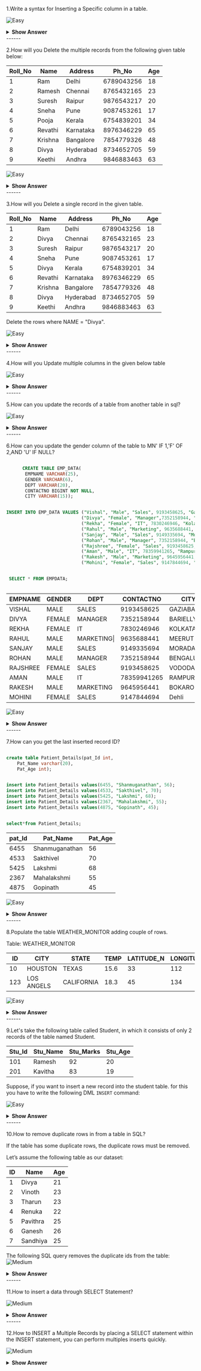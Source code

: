 1.Write a syntax for Inserting a Specific column in a table.

![Easy](https://github.com/revaturelabs/interviewquestions/blob/dev/ComplexityTags/simple%20(2).svg)

<details>
<summary><b> Show Answer </b></summary>

<blockquote>

```sql

INSERT INTO Student(ROLL_NO,NAME,Age) SELECT ROLL_NO, NAME, Age FROM  Lateral_Student;

```

| Roll_No 	| Name    	| Address   	| Ph_No      	| Age 	|
|-----------|-----------|-----------------|-----------------|-----------|
| 1       	| Ram     	| Delhi     	| 6789043256 	| 18  	|
| 2       	| Ramesh  	| Chennai   	| 8765432165 	| 23  	|
| 3       	| Suresh  	| Raipur    	| 9876543217 	| 20  	|
| 4       	| Sneha   	| Pune      	| 9087453261 	| 17  	|
| 5       	| Pooja   	| Kerala    	| 6754839201 	| 34  	|
| 6       	| Revathi 	| Karnataka 	| 8976346229 	| 65  	|
| 7       	| Krishna 	| Bangalore 	| 7854779326 	| 48  	|
| 8       	| Divya   	| Hyderabad 	| 8734652705 	| 59  	|
| 9       	| Keethi  	| Andhra    	| 9846883463 	| 63  	|

<details>
<summary><b> Explanation </b></summary>

<blockquote>

This query will insert the data in the columns ROLL_NO, NAME and Age of the table Student in the 
table Student and the remaining columns in the Student table will be filled by null which is the 
default value of the remaining columns. 

</blockquote>

</details>
</details>
------

2.How will you Delete the multiple records from the following given table below: 

| Roll_No 	| Name    	| Address   	| Ph_No      	| Age 	|
|-----------|-----------|-----------------|-----------------|-----------|
| 1       	| Ram     	| Delhi     	| 6789043256 	| 18  	|
| 2       	| Ramesh  	| Chennai   	| 8765432165 	| 23  	|
| 3       	| Suresh  	| Raipur    	| 9876543217 	| 20  	|
| 4       	| Sneha   	| Pune      	| 9087453261 	| 17  	|
| 5       	| Pooja   	| Kerala    	| 6754839201 	| 34  	|
| 6       	| Revathi 	| Karnataka 	| 8976346229 	| 65  	|
| 7       	| Krishna 	| Bangalore 	| 7854779326 	| 48  	|
| 8       	| Divya   	| Hyderabad 	| 8734652705 	| 59  	|
| 9       	| Keethi  	| Andhra    	| 9846883463 	| 63  	|

![Easy](https://github.com/revaturelabs/interviewquestions/blob/dev/ComplexityTags/simple%20(2).svg)

<details>
<summary><b> Show Answer </b></summary>

<blockquote>

```sql

DELETE FROM Student WHERE Age > 20;

```

Delete the rows from the table Student where Age is 20.

| Roll_No 	| Name    	| Address   	| Ph_No      	| Age 	|
|-----------|-----------|-----------------|-----------------|-----------|
| 1       	| Ram     	| Delhi     	| 6789043256 	| 18  	|
| 3       	| Suresh  	| Raipur    	| 9876543217 	| 20  	|
| 4       	| Sneha   	| Pune      	| 9087453261 	| 17  	|

![Easy](https://github.com/revaturelabs/interviewquestions/blob/dev/ComplexityTags/simple%20(2).svg)

<details>
<summary><b>Explanation </b></summary>

<blockquote>

The above query will delete where the age is above 20 from the given table and the syntax for Deleting the multiple records is,

     `DELETE` FROM Table_Name `WHERE` Condition;
</blockquote>

</details>
</details>
------

3.How will you Delete a single record in the given table.

| Roll_No 	| Name    	| Address   	| Ph_No      	| Age 	|
|---------	|---------	|-----------	|------------	|-----	|
| 1       	| Ram     	| Delhi     	| 6789043256 	| 18  	|
| 2       	| Divya   	| Chennai   	| 8765432165 	| 23  	|
| 3       	| Suresh  	| Raipur    	| 9876543217 	| 20  	|
| 4       	| Sneha   	| Pune      	| 9087453261 	| 17  	|
| 5       	| Divya   	| Kerala    	| 6754839201 	| 34  	|
| 6       	| Revathi 	| Karnataka 	| 8976346229 	| 65  	|
| 7       	| Krishna 	| Bangalore 	| 7854779326 	| 48  	|
| 8       	| Divya   	| Hyderabad 	| 8734652705 	| 59  	|
| 9       	| Keethi  	| Andhra    	| 9846883463 	| 63  	|

Delete the rows where NAME = "Divya".

![Easy](https://github.com/revaturelabs/interviewquestions/blob/dev/ComplexityTags/simple%20(2).svg)

<details>
<summary><b> Show Answer </b></summary>

<blockquote>

```sql

DELETE FROM Student WHERE NAME = "Divya";

```

|    Roll_No  |     Name     |    Address    |        Ph_No       |   Age   |
|-------------|--------------|---------------|--------------------|---------|
|      1	    |     Ram      |	   Delhi	   |      6789043256    |  18     |
|      3	    |    Suresh    |    Raipur	   |      9876543217    |  20     |
|      4	    |    Sneha     |	   Pune      |      9087453261    |  17     |
|      6	    |    Revathi   |   Karnataka   |      8976346229    |  65     |
|      7	    |    Krishna   |   Bangalore   |      7854779326    |	 48     |
|      9	    |    Keethi    |	  Andhra	   |      9846883463    |	 63     |

<details>
<summary><b> Explanation </b></summary>

<blockquote>

The above query will delete only the particular row where name="Divya" by using delete command.
`DELETE` FROM Table_Name `WHERE` Condition;
</blockquote>

</details>
</details>
------

4.How will you Update multiple columns in the given below table

![Easy](https://github.com/revaturelabs/interviewquestions/blob/dev/ComplexityTags/simple%20(2).svg)

<details>
<summary><b> Show Answer </b></summary>

<blockquote>

Update the columns NAME to "PRATIK" and ADDRESS to "CHENNAI" where ROLL_NO is 1.

```sql

UPDATE Student SET NAME = "PRATIK", ADDRESS = "CHENNAI" WHERE ROLL_NO = 1;

```

| Roll_No 	| Name   	| Address    	| Ph_No      	| Age 	|
|---------	|--------	|------------	|------------	|-----	|
| 1       	| PRATIK 	| CHENNAI    	| 6875064321 	| 18  	|
| 2       	| RAMESH 	| GURGAON    	| 9944006573 	| 18  	|
| 3       	| PRATIK 	| ROHTAK     	| 7904567890 	| 20  	|
| 4       	| SURESH 	| Bangalore  	| 8898655777 	| 18  	|
| 5       	| PRATIK 	| Rajasthan  	| 8746483738 	| 20  	|
| 6       	| RAMESH 	| DELHI      	| 9876453722 	| 18  	|

<details>
<summary><b> Explanation </b></summary>

<blockquote>

The above query will updated two columns in the first row and the table Student.

For updating multiple columns we have used comma(,) to separate the names and values of two columns. 

</blockquote>

</details>
</details>
------

5.How can you update the records of a table from another table in sql?

![Easy](https://github.com/revaturelabs/interviewquestions/blob/dev/ComplexityTags/simple%20(2).svg)

<details>
<summary><b> Show Answer </b></summary>

<blockquote>

```sql

CREATE TABLE demo_table1(
ID int,
NAME VARCHAR(20),
AGE INT,
CITY VARCHAR(20) );

```

```sql
      INSERT INTO demo_table1 VALUES(1,"Rocky",23,"Chennai");
                                    (2,"Rahul",23,"Delhi"),
                                    (3,"Divya",24,"Punjab"),
                                    (4,"Ranvir",23,"Punjab"),
                                    (5,"Samiksha",23,"Banglore"),
                                    (6,"Ashtha",24,"Banglore"),
                                    (7,"Tannu",30,"Patna"),
                                    (8,"Girish",30,"Patna"),
                                    (9,"Ram", 20 , "Patna"),
                                    (10,"Raj", 12, "Delhi");

```

| ID 	| NAME     	| AGE 	| CITY     	|
|----	|----------	|-----	|----------	|
| 1  	| Rocky    	| 23  	| Chennai  	|
| 2  	| Rahul    	| 23  	| Delhi    	|
| 3  	| Divya    	| 24  	| Punjab   	|
| 4  	| Ranvir   	| 23  	| Punjab   	|
| 5  	| Samiksha 	| 23  	| Banglore 	|
| 6  	| Ashtha   	| 24  	| Banglore 	|
| 7  	| Tannu    	| 30  	| Patna    	|
| 8  	| Girish   	| 30  	| Patna    	|
| 9  	| Ram      	| 20  	| Patna    	|
| 10 	| Raj      	| 12  	| Delhi    	|

```sql

CREATE TABLE demo_table2(
ID int,
NAME VARCHAR(20),
AGE int);

```

```sql

INSERT INTO demo_table2 VALUES(3,'Fanny',25 );
INSERT INTO demo_table2 VALUES(7,'Prem', 30);
INSERT INTO demo_table2 VALUES(1,'Preeti',21);
INSERT INTO demo_table2 VALUES(4,'Samita',32);

```

|  ID  |  NAME  |  ID  |
|------|--------|------|
|  3   | Fanny  |	 25  |
|  7   | Prem   |	 30  |
|  1   | Preeti |	 21  |
|  4   | Samita |	 32  |

```sql

UPDATE demo_table1 SET demo_table1.NAME=demo_table2.NAME, demo_table1.AGE=demo_table2.AGE FROM demo_table1, demo_table2  WHERE demo_table1.ID=demo_table2.ID;

```

<details>
<summary><b> Explanation </b></summary>

<blockquote>

By Using the SQL `UPDATE` statement, we may update the table. The `SET` command always comes after the update statement.

To define which columns and values in a table need to be modified, we could use the `SET` command.

UPDATE syntax:
```sql

UPDATE table_name
SET column_name = value
WHERE condition;

```
</blockquote>

</details>
</details>
------

6.How can you update the gender column of the table to  MN' IF 1,'F' OF 2,AND 'U' IF NULL?

```sql

      CREATE TABLE EMP_DATA(
       EMPNAME VARCHAR(25),
       GENDER VARCHAR(6),
       DEPT VARCHAR(20),
       CONTACTNO BIGINT NOT NULL,
       CITY VARCHAR(15));

```

```sql

INSERT INTO EMP_DATA VALUES ("Vishal", "Male", "Sales", 9193458625, "Gaziabad"),
                            ("Divya", "Female", "Manager",7352158944, "Barielly"),
                            ("Rekha", "Female", "IT", 7830246946, "Kolakata"),
                            ("Rahul", "Male", "Marketing", 9635688441, "Meerut"),
                            ("Sanjay", "Male", "Sales", 9149335694, "Moradabad"),
                            ("Rohan", "Male", "Manager", 7352158944, "Bengaluru"),
                            ("Rajshree", "Female", "Sales", 9193458625, "Vododara"),
                            ("Aman", "Male", "IT", 78359941265, "Rampur"),
                            ("Rakesh", "Male", "Marketing", 9645956441, "Bokaro"),
                            ("Mohini", "Female", "Sales", 9147844694, "Dehli");

```

```sql

 SELECT * FROM EMPDATA;
 
 ```
 
| EMPNAME  	| GENDER  	| DEPT        	| CONTACTNO   	| CITY      	|
|----------	|---------	|-------------	|-------------	|-----------	|
| VISHAL   	| MALE    	| SALES       	| 9193458625  	| GAZIABAD  	|
| DIVYA    	| FEMALE  	| MANAGER     	| 7352158944  	| BARIELLY  	|
| REKHA    	| FEMALE  	| IT          	| 7830246946  	| KOLKATA   	|
| RAHUL    	| MALE    	| MARKETING\| 	| 9635688441  	| MEERUT    	|
| SANJAY   	| MALE    	| SALES       	| 9149335694  	| MORADABAD 	|
| ROHAN    	| MALE    	| MANAGER     	| 7352158944  	| BENGALURU 	|
| RAJSHREE 	| FEMALE  	| SALES       	| 9193458625  	| VODODARA  	|
| AMAN     	| MALE    	| IT          	| 78359941265 	| RAMPUR    	|
| RAKESH   	| MALE    	| MARKETING   	| 9645956441  	| BOKARO    	|
| MOHINI   	| FEMALE  	| SALES       	| 9147844694  	| Dehli     	|

 ![Easy](https://github.com/revaturelabs/interviewquestions/blob/dev/ComplexityTags/simple%20(2).svg)

<details>
<summary><b> Show Answer </b></summary>

<blockquote>

Correct Answer:

| EMPNAME  	| GENDER  	| DEPT      	| CONTACTNO   	| CITY      	|
|----------	|---------	|-----------	|-------------	|-----------	|
| VISHAL   	| MALE    	| SALES     	| 9193458625  	| GAZIABAD  	|
| DIVYA    	| FEMALE  	| MANAGER   	| 7352158944  	| BARIELLY  	|
| REKHA    	| FEMALE  	| IT        	| 7830246946  	| KOLKATA   	|
| RAHUL    	| MALE    	| MARKETING 	| 9635688441  	| MEERUT    	|
| SANJAY   	| MALE    	| SALES     	| 9149335694  	| MORADABAD 	|
| ROHAN    	| MALE    	| MANAGER   	| 7352158944  	| BENGALURU 	|
| RAJSHREE 	| FEMALE  	| SALES     	| 9193458625  	| VODODARA  	|
| AMAN     	| MALE    	| IT        	| 78359941265 	| RAMPUR    	|
| RAKESH   	| MALE    	| MARKETING 	| 9645956441  	| BOKARO    	|
| MOHINI   	| FEMALE  	| SALES     	| 9147844694  	| Dehli     	|

<details>
<summary><b> Explanation </b></summary>

<blockquote>
     The Update command is used to update the data in the table and the syntax is ,
                 `UPDATE` [EMP_DATA] `SET` GENDER = "FEMALE" `WHERE` EMPNAME = "AMAN";
</blockquote>

</details>
</details>
------

7.How can you get the last inserted record ID?

```sql

create table Patient_Details(pat_Id int,
    Pat_Name varchar(20),  
    Pat_Age int);

```

```sql

insert into Patient_Details values(6455, "Shanmuganathan", 56);
insert into Patient_Details values(4533, "Sakthivel", 70);
insert into Patient_Details values(5425, "Lakshmi", 68);
insert into Patient_Details values(2367, "Mahalakshmi", 55);
insert into Patient_Details values(4875, "Gopinath", 45);

```

```sql

select*from Patient_Details;

``` 

| pat_Id 	| Pat_Name       	| Pat_Age 	|
|--------	|----------------	|---------	|
| 6455   	| Shanmuganathan 	| 56      	|
| 4533   	| Sakthivel      	| 70      	|
| 5425   	| Lakshmi        	| 68      	|
| 2367   	| Mahalakshmi    	| 55      	|
| 4875   	| Gopinath       	| 45      	|

![Easy](https://github.com/revaturelabs/interviewquestions/blob/dev/ComplexityTags/simple%20(2).svg)

<details>
<summary><b> Show Answer </b></summary>

<blockquote>

```sql

select Pat_id(3);

```  
| pat_Id 	|
|--------	|
| 4875   	|                
             
If you want the entire row, then use the following query

```sql

select *from LastInsertedRow where Id=(SELECT LAST_INSERT_ID());

```

The following is the output
                  
| pat_Id 	| Pat_Name 	| Pat_Age 	|
|--------	|----------	|---------	|
| 4875   	| Gopinath 	| 45      	|

<details>
<summary><b> Explanation </b></summary>

<blockquote>                  

The syntax for inserting the query 

```sql

select Pat_id();

```

</blockquote>

</details>
</details>
------

8.Populate the table WEATHER_MONITOR adding couple of rows.

Table: WEATHER_MONITOR

| ID  	| CITY       	| STATE      	| TEMP 	| LATITUDE_N 	| LONGITUDE_W 	|
|-----	|------------	|------------	|------	|------------	|-------------	|
| 10  	| HOUSTON    	| TEXAS      	| 15.6 	| 33         	| 112         	|
| 123 	| LOS ANGELS 	| CALIFORNIA 	| 18.3 	| 45         	| 134         	|

![Easy](https://github.com/revaturelabs/interviewquestions/blob/dev/ComplexityTags/simple%20(2).svg)

<details>
<summary><b> Show Answer </b></summary>

<blockquote>

```sql

INSERT INTO WEATHER_MONITOR VALUES (10, HOUSTON,TEXAS, 15.6, 33, 112 );
INSERT INTO WEATHER_MONITOR VALUES (123,LOS ANGELS, CALIFORNIA,18.3,45,134 );

```


<details>
<summary><b> Explanation </b></summary>

<blockquote>

    It is achieved by using `INSERT` command present in Data Manipulation Language.
</blockquote>

</details>
</details>
------

9.Let's take the following  table called Student, in which it consists of only 2 records of the table named Student.

| Stu_Id 	| Stu_Name 	| Stu_Marks 	| Stu_Age 	|
|--------	|----------	|-----------	|---------	|
| 101    	| Ramesh   	| 92        	| 20      	|
| 201    	| Kavitha  	| 83        	| 19      	|

Suppose, if you want to insert a new record into the student table. for this you have to write the following DML `INSERT` command:

![Easy](https://github.com/revaturelabs/interviewquestions/blob/dev/ComplexityTags/simple%20(2).svg)

<details>
<summary><b> Show Answer </b></summary>

<blockquote>

```sql

INSERT INTO Student VALUES (104, "Divya", 89, 19);  

```

<details>
<summary><b> Explanation </b></summary>

<blockquote>
 
If you want to insert a record into the given table we can use the DML `INSERT` command and the Syntax for inserting a record in the given table is,

`INSERT` INTO table_name `VALUES` (value1, value2, value3, ...);

                         (OR)

`INSERT` INTO table_name (column1, column2, column3, ...) `VALUES` (value1, value2, value3, ...);

</blockquote>

</details>
</details>
------

10.How to remove duplicate rows in from a table in SQL?

If the table has some duplicate rows, the duplicate rows must be removed.

Let’s assume the following table as our dataset:

 

| ID 	| Name     	| Age 	|
|----	|----------	|-----	|
| 1  	| Divya    	| 21  	|
| 2  	| Vinoth   	| 23  	|
| 3  	| Tharun   	| 23  	|
| 4  	| Renuka   	| 22  	|
| 5  	| Pavithra 	| 25  	|
| 6  	| Ganesh   	| 26  	|
| 7  	| Sandhiya 	| 25  	|

The following SQL query removes the duplicate ids from the  table:
![Medium](https://github.com/revaturelabs/interviewquestions/blob/dev/ComplexityTags/Medium%20(2).svg)

<details>
<summary><b> Show Answer </b></summary>

<blockquote>

```sql

DELETE FROM table WHERE ID IN (
SELECT 
ID, COUNT(ID) 
FROM   table
GROUP BY  ID
HAVING 
COUNT (ID) > 1);

```
<details>
<summary><b> Explanation </b></summary>

<blockquote>

If you want to remove the duplicate in  a record into the given table we can use the DML `GROUP BY` command.

</blockquote>

</details>
</details>
------

11.How to insert a data through SELECT Statement?

![Medium](https://github.com/revaturelabs/interviewquestions/blob/dev/ComplexityTags/Medium%20(2).svg)

<details>
<summary><b> Show Answer </b></summary>

<blockquote>

```sql

create table Student(stu_id int, stu_name varchar(20),
stu_age int,
stu_mail_id text,
stu_contact_no text); 

```

```sql

insert into Student(1, "Aswitha", 21, "aswitha@gmail.com", 9876543210);
insert into Student(2, "Divya", 20, "divyawe@gmail.com",   9665273450);
insert into Student(3, "Harshini", 22, "harshini543@gmail.com", 9832167455);
insert into Student(4, "Poornima", 20, "poorniapj@gmail.com", 8734562777);
insert into Student(5, "Gayathrii", 21, "gayathri123@gmail.com", 9441234587);

```

```sql

select * from Student;

```

| stu_id 	| stu_name  	| stu_age 	| stu_mail_id           	| stu_contact_no 	|
|--------	|-----------	|---------	|-----------------------	|----------------	|
| 1      	| Aswitha   	| 21      	| aswitha@gmail.com     	| 9876543210     	|
| 2      	| Divya     	| 20      	| divyawe@gmail.com     	| 9665273450     	|
| 3      	| Harshini  	| 22      	| harshini543@gmail.com 	| 9832167455     	|
| 4      	| Poornima  	| 20      	| poorniapj@gmail.com   	| 8734562777     	|
| 5      	| Gayathrii 	| 21      	| gayathri123@gmail.com 	| 9441234587     	|

```sql
insert into studentg( stu_id, stu_name, stu_age, stu_mail_id, stu_contact_no)
SELECT stu_id, stu_name, stu_age, stu_mail_id, stu_contact_no
FROM studentg WHERE stu_id = 1;

```

```sql

select * from Studentg  WHERE stu_id = 1;

```

Output:

   |   stu_id    |     stu_name      |  stu_age  |          stu_mail_id           |    stu_contact_no   | 
   |-------------|-------------------|-----------|--------------------------------|---------------------|
   |     1       |    	Aswitha	 |    21	 |       aswitha@gmail.com        |     9876543210      |
   |     1       |    	Aswitha	 |    21	 |       aswitha@gmail.com        |	     9876543210     |
   |     1       |    	Aswitha	 |    21	 |       aswitha@gmail.com        |	     9876543210     |
   |     1       |    	Aswitha	 |    21	 |       aswitha@gmail.com        |	     9876543210     |        
<details>
<summary><b> Explanation </b></summary>

<blockquote>
 
 Data from one table is copied and inserted into another table using the INSERT INTO SELECT query. The data types in the source and target tables must coincide for the `INSERT` INTO `SELECT` query to work. Notably, the target table's current records remain unaffected and it is used by using only one table.

The Syntax for inserting a data through `SELECT` Statement.

```sql

INSERT  INTO table_name  
[(column1, column2, .... column)]  
SELECT column1, column2, .... Column N  
FROM table_name [WHERE condition]; 

```

</blockquote>

</details>
</details>
------

12.How to INSERT a Multiple Records by placing a SELECT statement within the INSERT statement, you can perform multiples inserts quickly. 

![Medium](https://github.com/revaturelabs/interviewquestions/blob/dev/ComplexityTags/Medium%20(2).svg)

<details>
<summary><b> Show Answer </b></summary>

<blockquote>

In this example, we have a table called Employee with the following data:
```sql

create table Employee(employee_number  int, last_name varchar(20), first_name	 varchar(20), salary int,  dept_id int);

```

```sql

insert into Employee values( 10001, "Daniel",  "Smith", 62000 , 5234);
insert into Employee values( 10002, "Divya", "Lakshmi", 57500, 5067);
insert into Employee values( 10003, "Balaji", "Dev", 71000, 2501);
insert into Employee values( 10004, "Harish", "Kumar", 42000, 3876);
insert into Employee values( 10005, "Karthiga", "Bhavani", 35000, 6589);

```

```sql

select * from Employee;

```

|   employee_number  | 	last_name	|  first_name |  salary  | 	dept_id |
|--------------------|--------------|-------------|----------|------------|
|        10001	   |    Daniel    |    Smith 	  |	 62000 |   	5234    |
|        10002	   |     Divya    |    Lakshmi  |	 57500 |    5067    |
|        10003	   |    Balaji    |    Dev      |	 71000 |	2501    |
|        10004	   |	  Harish    |    Kumar    |    42000 |	3876    |
|        10005       |   Karthiga   |    Bhavani  |    35000 |    6589    |
And a table called customers with the following data:

```sql 

create table Customers( customer_id   int, last_name  varchar(20), first_name varchar(20),  favorite_website  text);

```

```sql

insert into Customers values(4321, "Kumar", "Vinoth", "techonthenet.com");
insert into Customers values(4523, "Smith",	"Jane", "digminecraft.com");
insert into Customers values( 6537, "Hari", "Prasad", "bigactivities.com");
insert into Customers values( 2000, "John", "Daniel", "checkyourmath.com");
insert into Customers values( 3334, "Dilip", "Babu", "NULL" );
insert into Customers values( 9567, "Ashwath", "Kumaravel", "techonthenet.com" );

```

```sql

select * from Customers;

```

|    customer_id     |  last_name         |  	first_name	  |   favorite_website   |
|--------------------|--------------------|-------------------|----------------------|
|       4321         |	    Kumar         |	 Vinoth       |    techonthenet.com  |
|       4523         |	   Smith	      |     Jane          |	 digminecraft.com  |
|       6537         |	    Hari          |	Prasad	  |    bigactivities.com |
|       2000	   |      John          |     Daniel        |	 checkyourmath.com |
|       3334	   |     Dilip	      |     Babu	        |       NULL           |
|       9567	   |    Ashwath         |	Kumaravel     |	 techonthenet.com  |

Now, let's insert some of the employee information into the customers table:

```sql

INSERT INTO Customers(customer_id, last_name, first_name)
SELECT employee_number AS customer_id, last_name, first_name
FROM Employees
WHERE employee_number < 1003;

```

There will be 2 records inserted. Select the data from the customers table again:

```sql

SELECT * FROM customers;

```

These are the results that you should see:
        

|    customer_id     |   last_name   |  	first_name	  |   favorite_website   |
|--------------------|---------------|------------------|----------------------|
|       4321         |	    Kumar    |	  Vinoth      |    techonthenet.com  |
|       4523         |	   Smith	 |       Jane       |	   digminecraft.com|
|       6537         |	    Hari     |	   Prasad	  |    bigactivities.com |
|       2000	   |      John     |      Daniel      |	 checkyourmath.com |
|       3334	   |     Dilip	 |       Babu	  |       NULL           |
|       9567	   |    Ashwath    |	   Kumaravel  |	 techonthenet.com  |
|      10001	   |    Daniel     |       Smith 	  |	    NULL           |   	
|      10002	   |     Divya     |	   Lakshmi    |	    NULL           | 

In this example, the last 2 records in the customers table have been inserted using data from the employees table.

With this type of insert, you may wish to check for the number of rows being inserted. You can determine the number of rows that will be inserted by running a `COUNT`(*) on the `SELECT` statement before performing the insert. For example:
```sql

SELECT COUNT(*)
FROM Employee
WHERE employee_number < 1003;

```

| employee_number 	| last_name 	| first_name 	| salary 	| dept_id 	|
|-----------------	|-----------	|------------	|--------	|---------	|
| 10001           	| Daniel    	| Smith      	| 62000  	| 5234    	|
| 10002           	| Divya     	| Lakshmi    	| 57500  	| 5067    	|

This will return number of records that will be inserted when you execute the INSERT statement.

<details>
<summary><b> Explanation </b></summary>

<blockquote>


 With this type of `INSERT`, some databases require you to alias the column names in the `SELECT` to match the column names of the table you are inserting into. As you can see in the example above, we have aliased the first column in the `SELECT` statement to customer_id.
</blockquote>

</details>
</details>
 